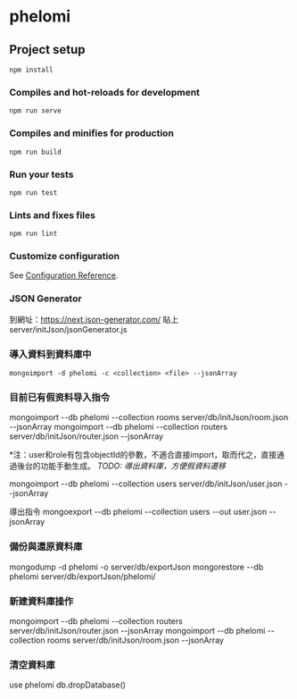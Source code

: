 # phelomi

## Project setup
```
npm install
```

### Compiles and hot-reloads for development
```
npm run serve
```

### Compiles and minifies for production
```
npm run build
```

### Run your tests
```
npm run test
```

### Lints and fixes files
```
npm run lint
```

### Customize configuration
See [Configuration Reference](https://cli.vuejs.org/config/).

### JSON Generator
到網址：https://next.json-generator.com/
貼上 server/initJson/jsonGenerator.js

### 導入資料到資料庫中
```
mongoimport -d phelomi -c <collection> <file> --jsonArray
```

### 目前已有假资料导入指令
mongoimport --db phelomi --collection rooms server/db/initJson/room.json --jsonArray
mongoimport --db phelomi --collection routers server/db/initJson/router.json --jsonArray

*注：user和role有包含objectId的參數，不適合直接import，取而代之，直接通過後台的功能手動生成。
*TODO: 導出資料庫，方便假資料遷移*

mongoimport --db phelomi --collection users server/db/initJson/user.json --jsonArray


導出指令
mongoexport --db phelomi --collection users --out user.json --jsonArray

### 備份與還原資料庫
mongodump -d phelomi -o server/db/exportJson
mongorestore --db phelomi server/db/exportJson/phelomi/

### 新建資料庫操作
mongoimport --db phelomi --collection routers server/db/initJson/router.json --jsonArray
mongoimport --db phelomi --collection rooms server/db/initJson/room.json --jsonArray

### 清空資料庫
use phelomi
db.dropDatabase()
